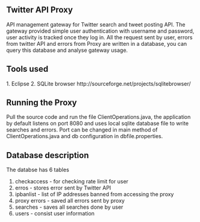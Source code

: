 <H2>Twitter API Proxy</H2>

API management gateway for Twitter search and tweet posting API. The gateway provided simple user authentication with username and password, user activity is tracked once they log in. All the request sent by user, errors from twitter API and errors from Proxy are written in a database, you can query this database and analyse gateway usage.

<h2>Tools used</h2>
1. Eclipse
2. SQLite browser http://sourceforge.net/projects/sqlitebrowser/

<H2>Running the Proxy</H2>
Pull the source code and run the file ClientOperations.java, the application by default listens on port 8080 and uses local sqlite database file to write searches and errors. Port can be changed in main method of ClientOperations.java and db configuration in dbfile.properties.

<H2>Database description</H2>

The databse has 6 tables
1. checkaccess - for checking rate limit for user
2. erros - stores error sent by Twitter API
3. ipbanlist - list of IP addresses banned from accessing the proxy
4. proxy errors - saved all errors sent by proxy
5. searches - saves all searches done by user
6. users - consist user information
